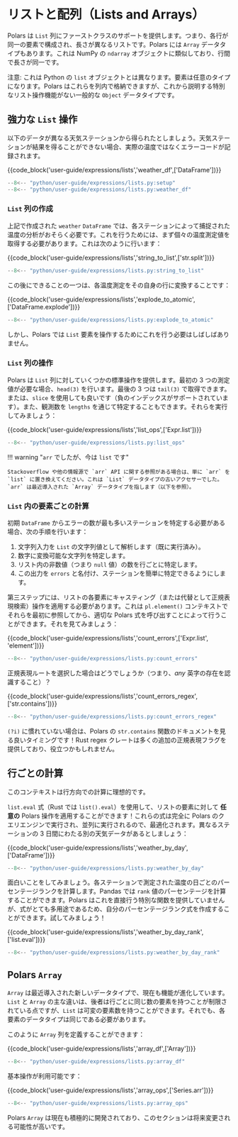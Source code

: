 # リストと配列（Lists and Arrays）

Polars は `List` 列にファーストクラスのサポートを提供します。つまり、各行が同一の要素で構成され、長さが異なるリストです。Polars には `Array` データタイプもあります。これは NumPy の `ndarray` オブジェクトに類似しており、行間で長さが同一です。

注意: これは Python の `list` オブジェクトとは異なります。要素は任意のタイプになります。Polars はこれらを列内で格納できますが、これから説明する特別なリスト操作機能がない一般的な `Object` データタイプです。

## 強力な `List` 操作

以下のデータが異なる天気ステーションから得られたとしましょう。天気ステーションが結果を得ることができない場合、実際の温度ではなくエラーコードが記録されます。

{{code_block('user-guide/expressions/lists','weather_df',['DataFrame'])}}

```python exec="on" result="text" session="user-guide/lists"
--8<-- "python/user-guide/expressions/lists.py:setup"
--8<-- "python/user-guide/expressions/lists.py:weather_df"
```

### `List` 列の作成

上記で作成された `weather` `DataFrame` では、各ステーションによって捕捉された温度の分析がおそらく必要です。これを行うためには、まず個々の温度測定値を取得する必要があります。これは次のように行います：

{{code_block('user-guide/expressions/lists','string_to_list',['str.split'])}}

```python exec="on" result="text" session="user-guide/lists"
--8<-- "python/user-guide/expressions/lists.py:string_to_list"
```

この後にできることの一つは、各温度測定をその自身の行に変換することです：

{{code_block('user-guide/expressions/lists','explode_to_atomic',['DataFrame.explode'])}}

```python exec="on" result="text" session="user-guide/lists"
--8<-- "python/user-guide/expressions/lists.py:explode_to_atomic"
```

しかし、Polars では `List` 要素を操作するためにこれを行う必要はしばしばありません。

### `List` 列の操作

Polars は `List` 列に対していくつかの標準操作を提供します。最初の 3 つの測定値が必要な場合、`head(3)` を行います。最後の 3 つは `tail(3)` で取得できます。または、`slice` を使用しても良いです（負のインデックスがサポートされています）。また、観測数を `lengths` を通じて特定することもできます。それらを実行してみましょう：

{{code_block('user-guide/expressions/lists','list_ops',['Expr.list'])}}

```python exec="on" result="text" session="user-guide/lists"
--8<-- "python/user-guide/expressions/lists.py:list_ops"
```

!!! warning "`arr` でしたが、今は `list` です"

    Stackoverflow や他の情報源で `arr` API に関する参照がある場合は、単に `arr` を `list` に置き換えてください。これは `List` データタイプの古いアクセサーでした。`arr` は最近導入された `Array` データタイプを指します（以下を参照）。

### `List` 内の要素ごとの計算

初期 `DataFrame` からエラーの数が最も多いステーションを特定する必要がある場合、次の手順を行います：

1. 文字列入力を `List` の文字列値として解析します（既に実行済み）。
2. 数字に変換可能な文字列を特定します。
3. リスト内の非数値（つまり `null` 値）の数を行ごとに特定します。
4. この出力を `errors` と名付け、ステーションを簡単に特定できるようにします。

第三ステップには、リストの各要素にキャスティング（または代替として正規表現検索）操作を適用する必要があります。これは `pl.element()` コンテキストでそれらを最初に参照してから、適切な Polars 式を呼び出すことによって行うことができます。それを見てみましょう：

{{code_block('user-guide/expressions/lists','count_errors',['Expr.list', 'element'])}}

```python exec="on" result="text" session="user-guide/lists"
--8<-- "python/user-guide/expressions/lists.py:count_errors"
```

正規表現ルートを選択した場合はどうでしょうか（つまり、_any_ 英字の存在を認識すること）？

{{code_block('user-guide/expressions/lists','count_errors_regex',['str.contains'])}}

```python exec="on" result="text" session="user-guide/lists"
--8<-- "python/user-guide/expressions/lists.py:count_errors_regex"
```

`(?i)` に慣れていない場合は、Polars の `str.contains` 関数のドキュメントを見る良いタイミングです！Rust regex クレートは多くの追加の正規表現フラグを提供しており、役立つかもしれません。

## 行ごとの計算

このコンテキストは行方向での計算に理想的です。

`list.eval` 式（Rust では `list().eval`）を使用して、リストの要素に対して **任意の** Polars 操作を適用することができます！これらの式は完全に Polars のクエリエンジンで実行され、並列に実行されるので、最適化されます。異なるステーションの 3 日間にわたる別の天気データがあるとしましょう：

{{code_block('user-guide/expressions/lists','weather_by_day',['DataFrame'])}}

```python exec="on" result="text" session="user-guide/lists"
--8<-- "python/user-guide/expressions/lists.py:weather_by_day"
```

面白いことをしてみましょう。各ステーションで測定された温度の日ごとのパーセンテージランクを計算します。Pandas では `rank` 値のパーセンテージを計算することができます。Polars はこれを直接行う特別な関数を提供していませんが、式がとても多用途であるため、自分のパーセンテージランク式を作成することができます。試してみましょう！

{{code_block('user-guide/expressions/lists','weather_by_day_rank',['list.eval'])}}

```python exec="on" result="text" session="user-guide/lists"
--8<-- "python/user-guide/expressions/lists.py:weather_by_day_rank"
```

## Polars `Array`

`Array` は最近導入された新しいデータタイプで、現在も機能が進化しています。`List` と `Array` の主な違いは、後者は行ごとに同じ数の要素を持つことが制限されている点ですが、`List` は可変の要素数を持つことができます。それでも、各要素のデータタイプは同じである必要があります。

このように `Array` 列を定義することができます：

{{code_block('user-guide/expressions/lists','array_df',['Array'])}}

```python exec="on" result="text" session="user-guide/lists"
--8<-- "python/user-guide/expressions/lists.py:array_df"
```

基本操作が利用可能です：

{{code_block('user-guide/expressions/lists','array_ops',['Series.arr'])}}

```python exec="on" result="text" session="user-guide/lists"
--8<-- "python/user-guide/expressions/lists.py:array_ops"
```

Polars `Array` は現在も積極的に開発されており、このセクションは将来変更される可能性が高いです。
